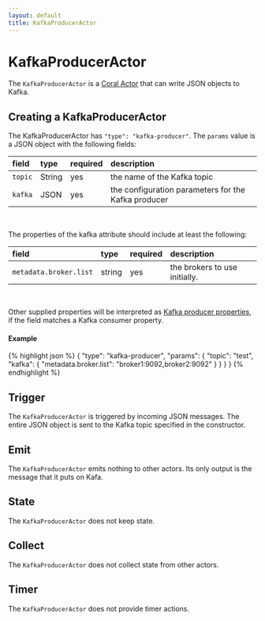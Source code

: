 ```yaml
---
layout: default
title: KafkaProducerActor
---
```

<!--
   Licensed to the Apache Software Foundation (ASF) under one or more
   contributor license agreements.  See the NOTICE file distributed with
   this work for additional information regarding copyright ownership.
   The ASF licenses this file to You under the Apache License, Version 2.0
   (the "License"); you may not use this file except in compliance with
   the License.  You may obtain a copy of the License at

       http://www.apache.org/licenses/LICENSE-2.0

   Unless required by applicable law or agreed to in writing, software
   distributed under the License is distributed on an "AS IS" BASIS,
   WITHOUT WARRANTIES OR CONDITIONS OF ANY KIND, either express or implied.
   See the License for the specific language governing permissions and
   limitations under the License.
-->

# KafkaProducerActor
The `KafkaProducerActor` is a [Coral Actor](/coral/docs/Overview-Actors.html) that can write JSON objects to Kafka.

## Creating a KafkaProducerActor
The KafkaProducerActor has `"type": "kafka-producer"`. The `params` value is a JSON object with the following fields:

field  | type | required | description
:----- | :---- | :--- | :------------
`topic` | String | yes| the name of the Kafka topic
`kafka` | JSON | yes | the configuration parameters for the Kafka producer

<br>

The properties of the kafka attribute should include at least the following:

field  | type | required | description
:----- | :---- | :--- | :------------
`metadata.broker.list` | string | yes| the brokers to use initially.

<br>

Other supplied properties will be interpreted as [Kafka producer properties](https://kafka.apache.org/documentation.html#producerconfigs), if the field matches a Kafka consumer property.

#### Example
{% highlight json %}
{
  "type": "kafka-producer",
  "params": {
    "topic": "test",
      "kafka": {
        "metadata.broker.list": "broker1:9092,broker2:9092"
      }
    }
  }
}
{% endhighlight %}

## Trigger
The `KafkaProducerActor` is triggered by incoming JSON messages. 
The entire JSON object is sent to the Kafka topic specified in the constructor.

## Emit
The `KafkaProducerActor` emits nothing to other actors. Its only output is the message that it puts on Kafa.

## State
The `KafkaProducerActor` does not keep state.

## Collect
The `KafkaProducerActor` does not collect state from other actors.

## Timer
The `KafkaProducerActor` does not provide timer actions.